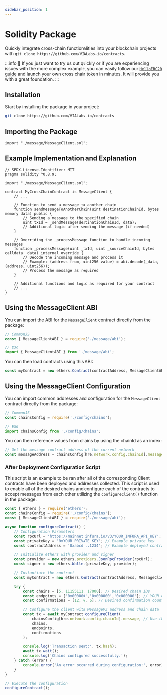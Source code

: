 ```yaml
---
sidebar_position: 1
---
```


# Solidity Package

Quickly integrate cross-chain functionalities into your blockchain projects with `git clone https://github.com/VIALabs-io/contracts`.

:::info
📘 If you just want to try us out quickly or if you are experiencing issues with the more complex example, you can easily follow our [`HelloERC20` guide](/examples/helloerc20) and launch your own cross chain token in minutes. It will provide you with a great foundation.
:::

## Installation

Start by installing the package in your project:

```bash
git clone https://github.com/VIALabs-io/contracts
```

## Importing the Package

```solidity
import "./message/MessageClient.sol";
```

## Example Implementation and Explanation

```solidity
// SPDX-License-Identifier: MIT
pragma solidity ^0.8.9;

import "./message/MessageClient.sol";

contract MyCrossChainContract is MessageClient {
    // ...
    
    // Function to send a message to another chain
    function sendMessageToAnotherChain(uint destinationChainId, bytes memory data) public {
        // Sending a message to the specified chain
        uint txId = _sendMessage(destinationChainId, data);
        // Additional logic after sending the message (if needed)
    }

    // Overriding the _processMessage function to handle incoming messages
    function _processMessage(uint _txId, uint _sourceChainId, bytes calldata _data) internal override {
        // Decode the incoming message and process it
        // Example: (address from, uint256 value) = abi.decode(_data, (address, uint256));
        // Process the message as required
    }

    // Additional functions and logic as required for your contract
    // ...
}
```

## Using the MessageClient ABI

You can import the ABI for the `MessageClient` contract directly from the package:

```javascript
// CommonJS
const { MessageClientABI } = require('./message/abi');

// ES6
import { MessageClientABI } from './message/abi';
```

You can then load contracts using this ABI:

```javascript
const myContract = new ethers.Contract(contractAddress, MessageClientABI, signer);
```

## Using the MessageClient Configuration

You can import common addresses and configuration for the `MessageClient` contract directly from the package:

```javascript
// CommonJS
const chainsConfig = require('./config/chains');

// ES6
import chainsConfig from './config/chains';
```

You can then reference values from chains by using the chainId as an index:

```javascript
// Get the message contract address of the current network
const messageAddress = chainsConfig[hre.network.config.chainId].message; 
```

### After Deployment Configuration Script

This script is an example to be ran after all of the corresponding Client contracts have been deployed and addresses collected. This script is used to enable all of the desired chains and configure each of the contracts to accept messages from each other utilizing the ```configureClient()``` function in the package.

```javascript
const { ethers } = require('ethers');
const chainsConfig = require('./config/chains');
const { MessageClientABI } = require('./message/abi');

async function configureContract() {
    // Configuration Parameters
    const rpcUrl = 'https://mainnet.infura.io/v3/YOUR_INFURA_API_KEY'; // Example Ethereum RPC URL
    const privateKey = '0xYOUR_PRIVATE_KEY'; // Example private key
    const contractAddress = '0xabcd...1234'; // Example deployed contract address on Ethereum

    // Initialize ethers with provider and signer
    const provider = new ethers.providers.JsonRpcProvider(rpcUrl);
    const signer = new ethers.Wallet(privateKey, provider);

    // Instantiate the contract
    const myContract = new ethers.Contract(contractAddress, MessageClientABI, signer);

    try {
        const chains = [5, 11155111, 17000]; // Desired chain IDs
        const endpoints = ['0x000000','0x000000','0x000000']; // YOUR deployed instances of ATWTest on each chain
        const confirmations = [12, 6, 6]; // Desired confirmation counts for each chain

        // Configure the client with MessageV3 address and chain data
        const tx = await myContract.configureClient(
            chainsConfig[hre.network.config.chainId].message, // Use the message contract address of the current network
            chains, 
            endpoints, 
            confirmations
        );

        console.log('Transaction sent:', tx.hash);
        await tx.wait();
        console.log('Chains configured successfully.');
    } catch (error) {
        console.error('An error occurred during configuration:', error);
    }
}

// Execute the configuration
configureContract();
